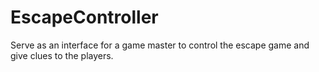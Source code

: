# EscapeController
Serve as an interface for a game master to control the escape game and give clues to the players.
